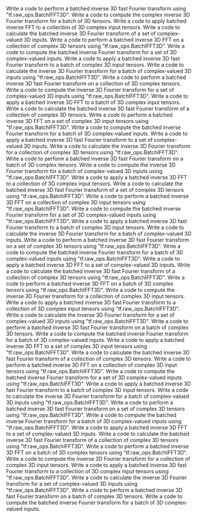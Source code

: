 Write a code to perform a batched inverse 3D fast Fourier transform using "tf.raw_ops.BatchIFFT3D".
Write a code to compute the complex inverse 3D Fourier transform for a batch of 3D tensors.
Write a code to apply batched inverse FFT to a collection of 3D complex input tensors.
Write a code to calculate the batched inverse 3D Fourier transform of a set of complex-valued 3D inputs.
Write a code to perform a batched inverse 3D FFT on a collection of complex 3D tensors using "tf.raw_ops.BatchIFFT3D".
Write a code to compute the batched inverse Fourier transform for a set of 3D complex-valued inputs.
Write a code to apply a batched inverse 3D fast Fourier transform to a batch of complex 3D input tensors.
Write a code to calculate the inverse 3D Fourier transform for a batch of complex-valued 3D inputs using "tf.raw_ops.BatchIFFT3D".
Write a code to perform a batched inverse 3D fast Fourier transform on a collection of 3D complex tensors.
Write a code to compute the inverse 3D Fourier transform for a set of complex-valued 3D inputs using "tf.raw_ops.BatchIFFT3D".
Write a code to apply a batched inverse 3D FFT to a batch of 3D complex input tensors.
Write a code to calculate the batched inverse 3D fast Fourier transform of a collection of complex 3D tensors.
Write a code to perform a batched inverse 3D FFT on a set of complex 3D input tensors using "tf.raw_ops.BatchIFFT3D".
Write a code to compute the batched inverse Fourier transform for a batch of 3D complex-valued inputs.
Write a code to apply a batched inverse 3D fast Fourier transform to a set of complex-valued 3D inputs.
Write a code to calculate the inverse 3D Fourier transform for a collection of complex 3D tensors using "tf.raw_ops.BatchIFFT3D".
Write a code to perform a batched inverse 3D fast Fourier transform on a batch of 3D complex tensors.
Write a code to compute the inverse 3D Fourier transform for a batch of complex-valued 3D inputs using "tf.raw_ops.BatchIFFT3D".
Write a code to apply a batched inverse 3D FFT to a collection of 3D complex input tensors.
Write a code to calculate the batched inverse 3D fast Fourier transform of a set of complex 3D tensors using "tf.raw_ops.BatchIFFT3D".
Write a code to perform a batched inverse 3D FFT on a collection of complex 3D input tensors using "tf.raw_ops.BatchIFFT3D".
Write a code to compute the batched inverse Fourier transform for a set of 3D complex-valued inputs using "tf.raw_ops.BatchIFFT3D".
Write a code to apply a batched inverse 3D fast Fourier transform to a batch of complex 3D input tensors.
Write a code to calculate the inverse 3D Fourier transform for a batch of complex-valued 3D inputs.
Write a code to perform a batched inverse 3D fast Fourier transform on a set of complex 3D tensors using "tf.raw_ops.BatchIFFT3D".
Write a code to compute the batched inverse Fourier transform for a batch of 3D complex-valued inputs using "tf.raw_ops.BatchIFFT3D".
Write a code to apply a batched inverse 3D FFT to a set of complex-valued 3D inputs.
Write a code to calculate the batched inverse 3D fast Fourier transform of a collection of complex 3D tensors using "tf.raw_ops.BatchIFFT3D".
Write a code to perform a batched inverse 3D FFT on a batch of 3D complex tensors using "tf.raw_ops.BatchIFFT3D".
Write a code to compute the inverse 3D Fourier transform for a collection of complex 3D input tensors.
Write a code to apply a batched inverse 3D fast Fourier transform to a collection of 3D complex input tensors using "tf.raw_ops.BatchIFFT3D".
Write a code to calculate the inverse 3D Fourier transform for a set of complex-valued 3D inputs using "tf.raw_ops.BatchIFFT3D".
Write a code to perform a batched inverse 3D fast Fourier transform on a batch of complex 3D tensors.
Write a code to compute the batched inverse Fourier transform for a batch of 3D complex-valued inputs.
Write a code to apply a batched inverse 3D FFT to a set of complex 3D input tensors using "tf.raw_ops.BatchIFFT3D".
Write a code to calculate the batched inverse 3D fast Fourier transform of a collection of complex 3D tensors.
Write a code to perform a batched inverse 3D FFT on a collection of complex 3D input tensors using "tf.raw_ops.BatchIFFT3D".
Write a code to compute the batched inverse Fourier transform for a set of 3D complex-valued inputs using "tf.raw_ops.BatchIFFT3D".
Write a code to apply a batched inverse 3D fast Fourier transform to a batch of complex 3D input tensors.
Write a code to calculate the inverse 3D Fourier transform for a batch of complex-valued 3D inputs using "tf.raw_ops.BatchIFFT3D".
Write a code to perform a batched inverse 3D fast Fourier transform on a set of complex 3D tensors using "tf.raw_ops.BatchIFFT3D".
Write a code to compute the batched inverse Fourier transform for a batch of 3D complex-valued inputs using "tf.raw_ops.BatchIFFT3D".
Write a code to apply a batched inverse 3D FFT to a set of complex-valued 3D inputs.
Write a code to calculate the batched inverse 3D fast Fourier transform of a collection of complex 3D tensors using "tf.raw_ops.BatchIFFT3D".
Write a code to perform a batched inverse 3D FFT on a batch of 3D complex tensors using "tf.raw_ops.BatchIFFT3D".
Write a code to compute the inverse 3D Fourier transform for a collection of complex 3D input tensors.
Write a code to apply a batched inverse 3D fast Fourier transform to a collection of 3D complex input tensors using "tf.raw_ops.BatchIFFT3D".
Write a code to calculate the inverse 3D Fourier transform for a set of complex-valued 3D inputs using "tf.raw_ops.BatchIFFT3D".
Write a code to perform a batched inverse 3D fast Fourier transform on a batch of complex 3D tensors.
Write a code to compute the batched inverse Fourier transform for a batch of 3D complex-valued inputs.